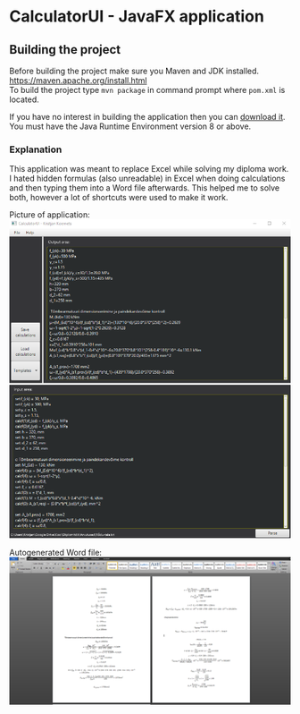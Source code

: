 # CalculatorUI - JavaFX application

## Building the project
Before building the project make sure you Maven and JDK installed. https://maven.apache.org/install.html <br>
To build the project type `mvn package` in command prompt where `pom.xml` is located.

If you have no interest in building the application then you can [download it](CalculatorUI.jar). You must have the Java Runtime Environment version 8 or above.


### Explanation 
This application was meant to replace Excel while solving my diploma work. <br>
 I hated hidden formulas (also unreadable) in Excel when doing calculations and then typing them into a Word file afterwards. This helped me to solve both, however a lot of shortcuts were used to make it work.

Picture of application:
![alt text](https://raw.githubusercontent.com/Jollerr/CalculatorUI/master/instructions/intro.png)

Autogenerated Word file:
![alt text](https://raw.githubusercontent.com/Jollerr/CalculatorUI/master/instructions/output-example.PNG)
